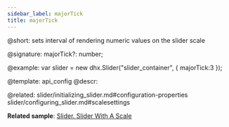 ```yaml
---
sidebar_label: majorTick
title: majorTick
---          
```


@short: sets interval of rendering numeric values on the slider scale

@signature: majorTick?: number;

@example: 
var slider = new dhx.Slider("slider_container", { 
    majorTick:3
});


@template:	api_config
@descr: 


@related: slider/initializing_slider.md#configuration-properties
slider/configuring_slider.md#scalesettings

**Related sample**: [Slider. Slider With A Scale](https://snippet.dhtmlx.com/4a6l7cyy)